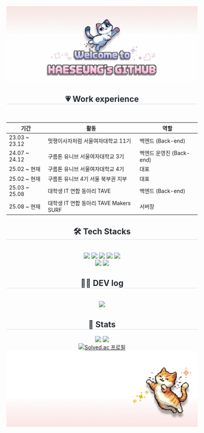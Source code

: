 <div align="center">
  <img src="https://github.com/GOOHAESEUNG/GOOHAESEUNG/blob/main/%EC%A0%9C%EB%AA%A9%EC%9D%84-%EC%9E%85%EB%A0%A5%ED%95%B4%EC%A3%BC%EC%84%B8%EC%9A%94_.gif?raw=true" />
</div>


<div align= "center">
      <h2 style="border-bottom: 1px solid #d8dee4; color: #282d33;"> 💗 Work experience  </h2> <br> 

| 기간 | 활동 | 역할 |
|---|---|---|
| 23.03 ~ 23.12 | 멋쟁이사자처럼 서울여자대학교 11기 | 백엔드 (Back-end) |
| 24.07 ~ 24.12 | 구름톤 유니브 서울여자대학교 3기 | 백엔드 운영진 (Back-end) |
| 25.02 ~ 현재 | 구름톤 유니브 서울여자대학교 4기 | 대표 |
| 25.02 ~ 현재 | 구름톤 유니브 4기 서울 북부권 지부 | 대표 |
| 25.03 ~ 25.08 | 대학생 IT 연합 동아리 TAVE | 백엔드 (Back-end) |
| 25.08 ~ 현재 | 대학생 IT 연합 동아리 TAVE Makers SURF | 서버장 |
  </div>
    
<div align= "center">
    <h2 style="border-bottom: 1px solid #d8dee4; color: #282d33;"> 🛠️ Tech Stacks </h2> <br> 
    <div style="margin: 0 auto; text-align: center;" align= "center"> <img src="https://img.shields.io/badge/Android-3DDC84?style=for-the-badge&logo=Android&logoColor=white">
          <img src="https://img.shields.io/badge/C++-00599C?style=for-the-badge&logo=C%2B%2B&logoColor=white">
          <img src="https://img.shields.io/badge/Django-092E20?style=for-the-badge&logo=Django&logoColor=white">
          <img src="https://img.shields.io/badge/Java-007396?style=for-the-badge&logo=Java&logoColor=white">
          <img src="https://img.shields.io/badge/Python-3776AB?style=for-the-badge&logo=Python&logoColor=white">
          <br/><img src="https://img.shields.io/badge/Spring-6DB33F?style=for-the-badge&logo=Spring&logoColor=white">
          <img src="https://img.shields.io/badge/springboot-6DB33F?style=for-the-badge&logo=springboot&logoColor=white">
          </div>
    </div>
<div align="center">
  <h2 style="border-bottom: 1px solid #d8dee4; color: #282d33;"> 🧑‍💻 DEV log </h2> <br>
  <a href="https://gabalsebal.tistory.com/">
    <img src="https://img.shields.io/badge/Tistory-FF5A00?style=for-the-badge&logo=Tistory&logoColor=white">
  </a>
</div>
    </div>
<div align= "center"> 
    <h2 style="border-bottom: 1px solid #d8dee4; color: #282d33;"> 🏅 Stats </h2> <div align= "center"> <img src="https://github-readme-stats.vercel.app/api?username=GOOHAESEUNG&bg_color=180,ffffff,00000000&title_color=eda6c2&text_color=eda6c2"
         /> <img src="https://github-readme-stats.vercel.app/api/top-langs/?username=GOOHAESEUNG&layout=compact&bg_color=180,ffffff,00000000&title_color=eda6c2&text_color=eda6c2"
           /> </div> 
    </div>

<div align="center">
  <a href="https://solved.ac/amu6675">
    <img src="https://mazassumnida.wtf/api/v2/generate_badge?boj=amu6675" alt="Solved.ac 프로필" />
  </a>
</div>



<div align="center">
  <img src="https://github.com/GOOHAESEUNG/GOOHAESEUNG/blob/main/%EC%A0%9C%EB%AA%A9%EC%9D%84%20%EC%9E%85%EB%A0%A5%ED%95%B4%EC%A3%BC%EC%84%B8%EC%9A%94_-002%20(1).png?raw=true" />
</div>


